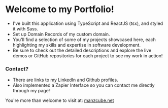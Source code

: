 # Welcome to my Portfolio!

- I've built this application using TypeScript and ReactJS (tsx), and styled it with Sass.
- Set up Domain Records of my custom domain.
- You'll find a selection of some of my projects showcased here, each highlighting my skills and expertise in software development.
- Be sure to check out the detailed descriptions and explore the live demos or GitHub repositories for each project to see my work in action!

### Contact?

- There are links to my LinkedIn and Github profiles.
- Also implemented a Zapier Interface so you can contact me directly through my page!

You're more than welcome to visit at: [manzcube.net](https://manzcube.net)
